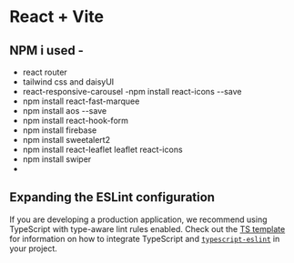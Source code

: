 # React + Vite

## NPM i used - 
- react router 
- tailwind css and daisyUI 
- react-responsive-carousel
-npm install react-icons --save
- npm install react-fast-marquee
- npm install aos --save
- npm install react-hook-form
- npm install firebase
- npm install sweetalert2
- npm install react-leaflet leaflet react-icons
- npm install swiper
- 

## Expanding the ESLint configuration

If you are developing a production application, we recommend using TypeScript with type-aware lint rules enabled. Check out the [TS template](https://github.com/vitejs/vite/tree/main/packages/create-vite/template-react-ts) for information on how to integrate TypeScript and [`typescript-eslint`](https://typescript-eslint.io) in your project.
